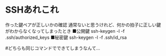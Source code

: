 SSHあれこれ
============

作った鍵ペアが正しいかの確認
通常ないと思うけれど、何かの拍子に正しい鍵がわからなくなってしまったとき
■公開鍵
ssh-keygen -l -f .ssh/authorized_keys
■秘密鍵
ssh-keygen -l -f .ssh/id_rsa

#どちらも同じコマンドでできてしまうなんて…

